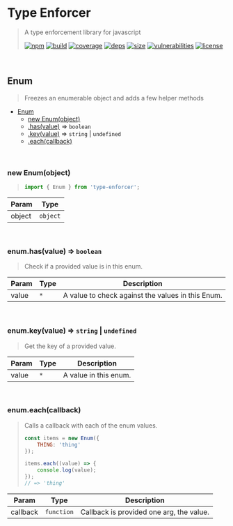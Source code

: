 # Type Enforcer

> A type enforcement library for javascript
>
> [![npm][npm]][npm-url]
[![build][build]][build-url]
[![coverage][coverage]][coverage-url]
[![deps][deps]][deps-url]
[![size][size]][size-url]
[![vulnerabilities][vulnerabilities]][vulnerabilities-url]
[![license][license]][license-url]


<br><a name="Enum"></a>

## Enum
> Freezes an enumerable object and adds a few helper methods


* [Enum](#Enum)
    * [new Enum(object)](#new_Enum_new)
    * [.has(value)](#Enum+has) ⇒ <code>boolean</code>
    * [.key(value)](#Enum+key) ⇒ <code>string</code> \| <code>undefined</code>
    * [.each(callback)](#Enum+each)


<br><a name="new_Enum_new"></a>

### new Enum(object)
> ``` javascript
> import { Enum } from 'type-enforcer';
> ```


| Param | Type |
| --- | --- |
| object | <code>object</code> | 


<br><a name="Enum+has"></a>

### enum.has(value) ⇒ <code>boolean</code>
> Check if a provided value is in this enum.


| Param | Type | Description |
| --- | --- | --- |
| value | <code>\*</code> | A value to check against the values in this Enum. |


<br><a name="Enum+key"></a>

### enum.key(value) ⇒ <code>string</code> \| <code>undefined</code>
> Get the key of a provided value.


| Param | Type | Description |
| --- | --- | --- |
| value | <code>\*</code> | A value in this enum. |


<br><a name="Enum+each"></a>

### enum.each(callback)
> Calls a callback with each of the enum values.
> ``` javascript
> const items = new Enum({
>     THING: 'thing'
> });
> 
> items.each((value) => {
>     console.log(value);
> });
> // => 'thing'
> ```


| Param | Type | Description |
| --- | --- | --- |
| callback | <code>function</code> | Callback is provided one arg, the value. |


[npm]: https://img.shields.io/npm/v/type-enforcer.svg
[npm-url]: https://npmjs.com/package/type-enforcer
[build]: https://travis-ci.org/DarrenPaulWright/type-enforcer.svg?branch&#x3D;master
[build-url]: https://travis-ci.org/DarrenPaulWright/type-enforcer
[coverage]: https://coveralls.io/repos/github/DarrenPaulWright/type-enforcer/badge.svg?branch&#x3D;master
[coverage-url]: https://coveralls.io/github/DarrenPaulWright/type-enforcer?branch&#x3D;master
[deps]: https://david-dm.org/DarrenPaulWright/type-enforcer.svg
[deps-url]: https://david-dm.org/DarrenPaulWright/type-enforcer
[size]: https://packagephobia.now.sh/badge?p&#x3D;type-enforcer
[size-url]: https://packagephobia.now.sh/result?p&#x3D;type-enforcer
[vulnerabilities]: https://snyk.io/test/github/DarrenPaulWright/type-enforcer/badge.svg?targetFile&#x3D;package.json
[vulnerabilities-url]: https://snyk.io/test/github/DarrenPaulWright/type-enforcer?targetFile&#x3D;package.json
[license]: https://img.shields.io/github/license/DarrenPaulWright/type-enforcer.svg
[license-url]: https://npmjs.com/package/type-enforcer/LICENSE.md
